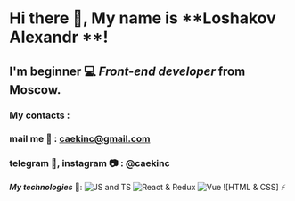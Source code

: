 # Hi there 👋, My name is **Loshakov Alexandr **!
## I'm beginner 💻 *Front-end developer* from Moscow.
### My contacts :
### mail me 📩 : caekinc@gmail.com
### telegram 📲, instagram 📷 : @caekinc

***My technologies*** 💾: 
![JS and TS](https://img.shields.io/badge/-JavaScript%20%26%20TypeScript-blue)
![React & Redux](https://img.shields.io/badge/-React%20and%20Redux-blue?style=for-the-badge&logo=appveyor)
![Vue](https://img.shields.io/badge/-VUE-brightgreen)
![HTML & CSS] ⚡
